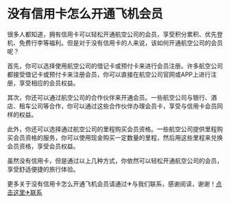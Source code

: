 # 没有信用卡怎么开通飞机会员

很多人都知道，拥有信用卡可以轻松开通航空公司的会员，享受积分累积、优先登机、免费行李等福利。但是对于没有信用卡的人来说，该如何开通航空公司的会员呢？

首先，你可以选择使用航空公司的借记卡或预付卡来进行会员注册。许多航空公司都接受借记卡或预付卡来注册会员，你可以直接在航空公司官网或APP上进行注册，享受相应的会员权益。

其次，你还可以通过航空公司的合作伙伴来开通会员。一些航空公司与银行、酒店、租车公司等合作，你可以通过这些合作伙伴办理会员卡，享受与信用卡会员同样的权益。

此外，你还可以选择通过航空公司的里程购买会员资格。一些航空公司提供里程购买会员资格的服务，你可以使用现金购买一定数量的里程，然后用这些里程来兑换会员资格，享受会员权益。

虽然没有信用卡，但是通过以上几种方式，你依然可以轻松开通航空公司的会员，享受舒适便捷的旅行体验。

更多关于没有信用卡怎么开通飞机会员请通过✈与我们联系，感谢阅读，谢谢！[点击这里✈联系](https://trx.tw)